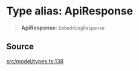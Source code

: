 # Type alias: ApiResponse

> **ApiResponse**: `EmbeddingResponse`

## Source

[src/model/types.ts:138](https://github.com/dexaai/llm-tools/blob/5018eae/src/model/types.ts#L138)
